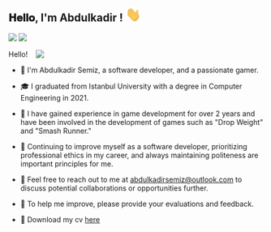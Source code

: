 ## 𝐇𝐞𝐥𝐥𝐨, I'm Abdulkadir ! <img src="https://raw.githubusercontent.com/ABSphreak/ABSphreak/master/gifs/Hi.gif" width="30px">

[<img src="https://img.shields.io/badge/linkedin-%230077B5.svg?&style=for-the-badge&logo=linkedin&logoColor=white" />](https://www.linkedin.com/in/abdulkadir-semiz-828779150/)
[<img src ="https://img.shields.io/badge/Website-%23.svg?&style=for-the-badge&logo=&logoColor=white%22">](https://greyhavvk.github.io)

 <img align="right" src="https://github.com/abdulkadir90/abdulkadir90/blob/main/Nice%20GIF-downsized.gif" width="450" />

Hello! 
- 👋  I'm Abdulkadir Semiz, a software developer, and a passionate gamer. 
- 🎓  I graduated from Istanbul University with a degree in Computer Engineering in 2021. 
- 👔  I have gained experience in game development for over 2 years and have been involved in the development of games such as "Drop Weight" and "Smash Runner." 
- 🚀  Continuing to improve myself as a software developer, prioritizing professional ethics in my career, and always maintaining politeness are important principles for me. 
- 📧  Feel free to reach out to me at abdulkadirsemiz@outlook.com to discuss potential collaborations or opportunities further. 
- 🙏  To help me improve, please provide your evaluations and feedback.

- 💬 Download my cv [here](https://github.com/greyhavvk/greyhavvk/blob/main/AbdulkadirSemizResume.pdf)
